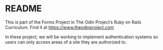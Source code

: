 # README

This is part of the Forms Project in The Odin Project’s Ruby on Rails Curriculum. Find it at https://www.theodinproject.com

In these project, we will be working to implement authentication systems so users can only access areas of a site they are authorized to.



